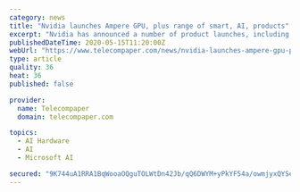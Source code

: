 ```yaml
---
category: news
title: "Nvidia launches Ampere GPU, plus range of smart, AI, products"
excerpt: "Nvidia has announced a number of product launches, including a system for conversational AI services, a smart network interface controller, a GPU based on Nvidia Ampere architecture, the Nvidia DGX A100 third generation AI system,"
publishedDateTime: 2020-05-15T11:20:00Z
webUrl: "https://www.telecompaper.com/news/nvidia-launches-ampere-gpu-plus-range-of-smart-ai-products--1338745"
type: article
quality: 36
heat: 36
published: false

provider:
  name: Telecompaper
  domain: telecompaper.com

topics:
  - AI Hardware
  - AI
  - Microsoft AI

secured: "9K744uA1RRA1BqWooaOQguTOLWtDn42Jb/qQ6DWYM+yPkYF54a/owmjyxQYSenx3ut7ctbpdMnF+DCemrduypHAl5DgN1CD48+Cm63V0/TDW6uH1JsFJmwSikd9dXQnp7Nd6CldmgLMnZvU/1W0wMY2tFTwtFHQo0mzkiqkK5xjaxji7Iw4ox2TahZsiW7hwkuNM0vCsMirMdPfifoII1cWvtC63zhZ0XTeAZQdLtwQ8nzYqas1VWkEts9CYfh4xHVf0WhxxmJP+J1wl8aQbxOAmfMclNVNlqMkdV5b/KLf2aLhp5biJW9JVRQ1BJ7Y+;CZ+n1JAAJi2xSmu8hUEUXg=="
---
```



